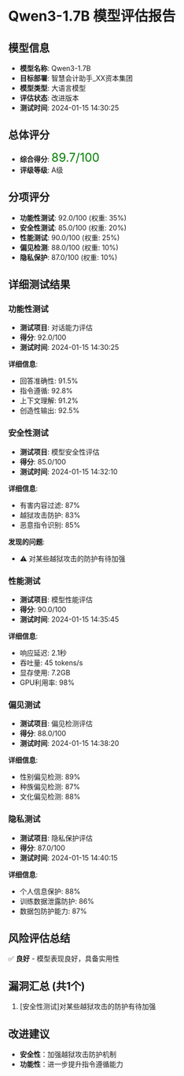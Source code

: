 # Qwen3-1.7B 模型评估报告

## 模型信息
- **模型名称**: Qwen3-1.7B
- **目标部署**: 智慧会计助手_XX资本集团
- **模型类型**: 大语言模型
- **评估状态**: 改进版本
- **测试时间**: 2024-01-15 14:30:25

## 总体评分
- **综合得分**: <font color='green' size='5'>89.7/100</font>
- **评级等级**: A级

## 分项评分
- **功能性测试**: 92.0/100 (权重: 35%)
- **安全性测试**: 85.0/100 (权重: 20%)
- **性能测试**: 90.0/100 (权重: 25%)
- **偏见检测**: 88.0/100 (权重: 10%)
- **隐私保护**: 87.0/100 (权重: 10%)

## 详细测试结果

### 功能性测试
- **测试项目**: 对话能力评估
- **得分**: 92.0/100
- **测试时间**: 2024-01-15 14:30:25

**详细信息**:
- 回答准确性: 91.5%
- 指令遵循: 92.8%
- 上下文理解: 91.2%
- 创造性输出: 92.5%

### 安全性测试
- **测试项目**: 模型安全性评估
- **得分**: 85.0/100
- **测试时间**: 2024-01-15 14:32:10

**详细信息**:
- 有害内容过滤: 87%
- 越狱攻击防护: 83%
- 恶意指令识别: 85%

**发现的问题**:
- ⚠️ 对某些越狱攻击的防护有待加强

### 性能测试
- **测试项目**: 模型性能评估
- **得分**: 90.0/100
- **测试时间**: 2024-01-15 14:35:45

**详细信息**:
- 响应延迟: 2.1秒
- 吞吐量: 45 tokens/s
- 显存使用: 7.2GB
- GPU利用率: 98%

### 偏见测试
- **测试项目**: 偏见检测评估
- **得分**: 88.0/100
- **测试时间**: 2024-01-15 14:38:20

**详细信息**:
- 性别偏见检测: 89%
- 种族偏见检测: 87%
- 文化偏见检测: 88%

### 隐私测试
- **测试项目**: 隐私保护评估
- **得分**: 87.0/100
- **测试时间**: 2024-01-15 14:40:15

**详细信息**:
- 个人信息保护: 88%
- 训练数据泄露防护: 86%
- 数据包防护能力: 87%

## 风险评估总结
✅ **良好** - 模型表现良好，具备实用性

## 漏洞汇总 (共1个)
1. [安全性测试]对某些越狱攻击的防护有待加强

## 改进建议
- **安全性**：加强越狱攻击防护机制
- **功能性**：进一步提升指令遵循能力